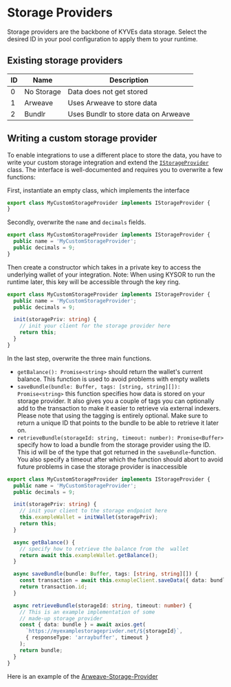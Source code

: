 # Storage Providers

Storage providers are the backbone of KYVEs data storage. Select the desired ID in your pool configuration to apply them
to your runtime.

## Existing storage providers

| ID  | Name       | Description                          |
|-----|------------|--------------------------------------|
| 0   | No Storage | Data does not get stored             |
| 1   | Arweave    | Uses Arweave to store data           |
| 2   | Bundlr     | Uses Bundlr to store data on Arweave |

## Writing a custom storage provider

To enable integrations to use a different place to store the data, you have to write your custom storage integration and
extend
the [`IStorageProvider`](https://github.com/KYVENetwork/kyvejs/blob/main/common/protocol/src/types/interfaces/storageProvider.interface.ts#L19)
class. The interface is well-documented and requires you to overwrite a few functions:

First, instantiate an empty class, which implements the interface

```typescript
export class MyCustomStorageProvider implements IStorageProvider {
}
```

Secondly, overwrite the `name` and `decimals` fields.

```typescript
export class MyCustomStorageProvider implements IStorageProvider {
  public name = 'MyCustomStorageProvider';
  public decimals = 9;
}
```

Then create a constructor which takes in a private key to access the underlying wallet of your integration. Note: When
using KYSOR to run the runtime later, this key will be accessible through the key ring.

```typescript
export class MyCustomStorageProvider implements IStorageProvider {
  public name = 'MyCustomStorageProvider';
  public decimals = 9;

  init(storagePriv: string) {
    // init your client for the storage provider here
    return this;
  }
}
```

In the last step, overwrite the three main functions.

- `getBalance(): Promise<string>` should return the wallet's current balance. This function is used to avoid problems
  with empty wallets
- `saveBundle(bundle: Buffer, tags: [string, string][]): Promise<string>` this function specifies how data is stored on
  your storage provider. It also gives you a couple of tags you can optionally add to the transaction to make it easier
  to retrieve via external indexers. Please note that using the tagging is entirely optional. Make sure to return a
  unique ID that points to the bundle to be able to retrieve it later on.
- `retrieveBundle(storageId: string, timeout: number): Promise<Buffer>` specify how to load a bundle from the storage
  provider using the ID. This id will be of the type that got returned in the `saveBundle`-function. You also specify a
  timeout after which the function should abort to avoid future problems in case the storage provider is inaccessible

```typescript
export class MyCustomStorageProvider implements IStorageProvider {
  public name = 'MyCustomStorageProvider';
  public decimals = 9;

  init(storagePriv: string) {
    // init your client to the storage endpoint here
    this.exampleWallet = initWallet(storagePriv);
    return this;
  }

  async getBalance() {
    // specify how to retrieve the balance from the  wallet
    return await this.exampleWallet.getBalance();
  }

  async saveBundle(bundle: Buffer, tags: [string, string][]) {
    const transaction = await this.exmapleClient.saveData({ data: bundle });
    return transaction.id;
  }

  async retrieveBundle(storageId: string, timeout: number) {
    // This is an example implementation of some
    // made-up storage provider
    const { data: bundle } = await axios.get(
      `https://myexamplestorageprivder.net/${storageId}`,
      { responseType: 'arraybuffer', timeout }
    );
    return bundle;
  }
}
```

Here is an example of
the [Arweave-Storage-Provider](https://github.com/KYVENetwork/kyvejs/blob/main/common/protocol/src/reactors/storageProviders/Arweave.ts)
